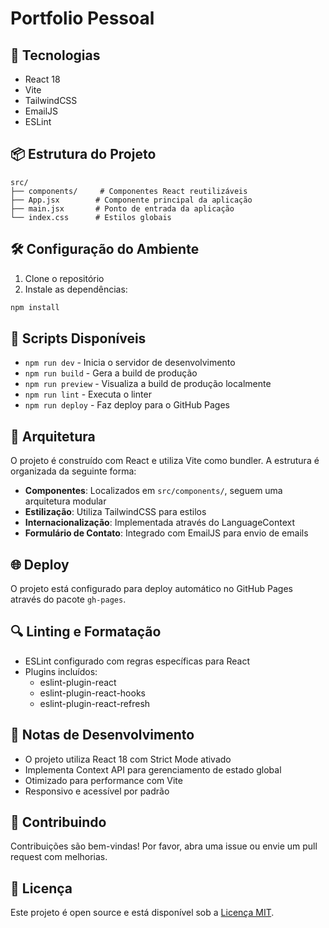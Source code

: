 # Portfolio Pessoal

## 🚀 Tecnologias

- React 18
- Vite
- TailwindCSS
- EmailJS
- ESLint

## 📦 Estrutura do Projeto

```
src/
├── components/     # Componentes React reutilizáveis
├── App.jsx        # Componente principal da aplicação
├── main.jsx       # Ponto de entrada da aplicação
└── index.css      # Estilos globais
```

## 🛠️ Configuração do Ambiente

1. Clone o repositório
2. Instale as dependências:
```bash
npm install
```

## 🚀 Scripts Disponíveis

- `npm run dev` - Inicia o servidor de desenvolvimento
- `npm run build` - Gera a build de produção
- `npm run preview` - Visualiza a build de produção localmente
- `npm run lint` - Executa o linter
- `npm run deploy` - Faz deploy para o GitHub Pages

## 🔧 Arquitetura

O projeto é construído com React e utiliza Vite como bundler. A estrutura é organizada da seguinte forma:

- **Componentes**: Localizados em `src/components/`, seguem uma arquitetura modular
- **Estilização**: Utiliza TailwindCSS para estilos
- **Internacionalização**: Implementada através do LanguageContext
- **Formulário de Contato**: Integrado com EmailJS para envio de emails

## 🌐 Deploy

O projeto está configurado para deploy automático no GitHub Pages através do pacote `gh-pages`.

## 🔍 Linting e Formatação

- ESLint configurado com regras específicas para React
- Plugins incluídos:
  - eslint-plugin-react
  - eslint-plugin-react-hooks
  - eslint-plugin-react-refresh

## 📝 Notas de Desenvolvimento

- O projeto utiliza React 18 com Strict Mode ativado
- Implementa Context API para gerenciamento de estado global
- Otimizado para performance com Vite
- Responsivo e acessível por padrão

## 🤝 Contribuindo

Contribuições são bem-vindas! Por favor, abra uma issue ou envie um pull request com melhorias.

## 📄 Licença

Este projeto é open source e está disponível sob a [Licença MIT](LICENSE).
